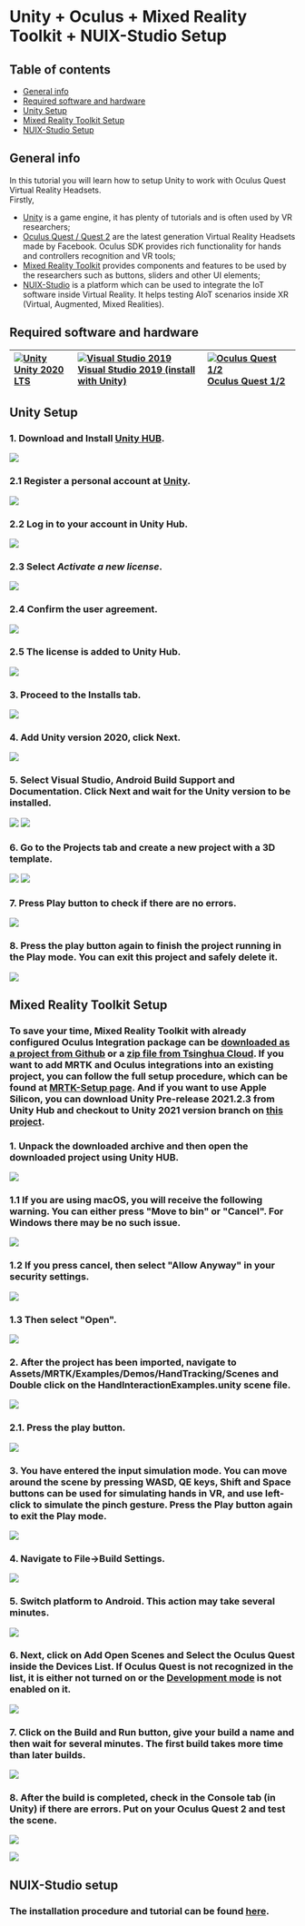 # Unity + Oculus + Mixed Reality Toolkit + NUIX-Studio Setup

## Table of contents
* [General info](#general-info)
* [Required software and hardware](#required-software-and-hardware)
* [Unity Setup](#unity-setup)
* [Mixed Reality Toolkit Setup](#mixed-reality-toolkit-setup)
* [NUIX-Studio Setup](#nuix-studio-setup)


## General info
In this tutorial you will learn how to setup Unity to work with Oculus Quest Virtual Reality Headsets.\
Firstly,
* [Unity](https://unity.com) is a game engine, it has plenty of tutorials and is often used by VR researchers;
* [Oculus Quest / Quest 2](https://www.oculus.com) are the latest generation Virtual Reality Headsets made by Facebook. Oculus SDK provides rich functionality for hands and controllers recognition and VR tools;
* [Mixed Reality Toolkit](https://github.com/microsoft/MixedRealityToolkit-Unity) provides components and features to be used by the researchers such as buttons, sliders and other UI elements;
* [NUIX-Studio](https://github.com/VRSimulator/NUIX-Studio-APP) is a platform which can be used to integrate the IoT software inside Virtual Reality. It helps testing AIoT scenarios inside XR (Virtual, Augmented, Mixed Realities).

## Required software and hardware
| [![Unity](https://docs.microsoft.com/windows/mixed-reality/mrtk-unity/features/images/MRTK170802_Short_18.png)](https://unity3d.com/get-unity/download/archive) [Unity 2020 LTS](https://unity3d.com/get-unity/download/archive)| [![Visual Studio 2019](https://camo.githubusercontent.com/e5e43f29fcf61f4180ee4b52b1451bf35c0765e135b5bef1578c4abe320e62d3/68747470733a2f2f646f63732e6d6963726f736f66742e636f6d2f77696e646f77732f6d697865642d7265616c6974792f6d72746b2d756e6974792f66656174757265732f696d616765732f4d52544b3137303830325f53686f72745f31392e706e67)](http://dev.windows.com/downloads) [Visual Studio 2019 (install with Unity)](http://dev.windows.com/downloads)| [![Oculus Quest 1/2](https://docs.microsoft.com/windows/mixed-reality/mrtk-unity/features/images/MRTK170802_Short_20.png)](https://www.oculus.com/quest-2/) [Oculus Quest 1/2](https://www.oculus.com/quest-2/)|
| :--- | :--- | :--- |

## Unity Setup

### 1. Download and Install [Unity HUB](https://store.unity.com/download?ref=personal).
![](https://github.com/FedorIvachev/IoThingsLab-ReadmeFiles/blob/master/Tutorials/NUIX-Setup-Pictures/UNITY-Setup-2.png)

### 2.1 Register a personal account at [Unity](https://unity.com).
![](https://github.com/FedorIvachev/IoThingsLab-ReadmeFiles/blob/master/Tutorials/NUIX-Setup-Pictures/License-1.png)

### 2.2 Log in to your account in Unity Hub.
![](https://github.com/FedorIvachev/IoThingsLab-ReadmeFiles/blob/master/Tutorials/NUIX-Setup-Pictures/License-2.png)

### 2.3 Select *Activate a new license*.
![](https://github.com/FedorIvachev/IoThingsLab-ReadmeFiles/blob/master/Tutorials/NUIX-Setup-Pictures/License-3.png)

### 2.4 Confirm the user agreement.
![](https://github.com/FedorIvachev/IoThingsLab-ReadmeFiles/blob/master/Tutorials/NUIX-Setup-Pictures/License-4.png)

### 2.5 The license is added to Unity Hub.
![](https://github.com/FedorIvachev/IoThingsLab-ReadmeFiles/blob/master/Tutorials/NUIX-Setup-Pictures/License-5.png)

### 3. Proceed to the Installs tab.
![](https://github.com/FedorIvachev/IoThingsLab-ReadmeFiles/blob/master/Tutorials/NUIX-Setup-Pictures/UNITY-Setup-4.png)

### 4. Add Unity version 2020, click Next.
![](https://github.com/FedorIvachev/IoThingsLab-ReadmeFiles/blob/master/Tutorials/NUIX-Setup-Pictures/UNITY-Setup-5.png)

### 5. Select Visual Studio, Android Build Support and Documentation. Click Next and wait for the Unity version to be installed.
![](https://github.com/FedorIvachev/IoThingsLab-ReadmeFiles/blob/master/Tutorials/NUIX-Setup-Pictures/UNITY-Setup-6.png)
![](https://github.com/FedorIvachev/IoThingsLab-ReadmeFiles/blob/master/Tutorials/NUIX-Setup-Pictures/UNITY-Setup-1.png)

### 6. Go to the Projects tab and create a new project with a 3D template.
![](https://github.com/FedorIvachev/IoThingsLab-ReadmeFiles/blob/master/Tutorials/NUIX-Setup-Pictures/UNITY-Setup-7.png)
![](https://github.com/FedorIvachev/IoThingsLab-ReadmeFiles/blob/master/Tutorials/NUIX-Setup-Pictures/UNITY-Setup-7-1.png)

### 7. Press Play button to check if there are no errors.
![](https://github.com/FedorIvachev/IoThingsLab-ReadmeFiles/blob/master/Tutorials/NUIX-Setup-Pictures/UNITY-Setup-8.png)

### 8. Press the play button again to finish the project running in the Play mode. You can exit this project and safely delete it.
![](https://github.com/FedorIvachev/IoThingsLab-ReadmeFiles/blob/master/Tutorials/NUIX-Setup-Pictures/UNITY-Setup-9.png)

## Mixed Reality Toolkit Setup

### To save your time, Mixed Reality Toolkit with already configured Oculus Integration package can be [downloaded as a project from Github](https://github.com/FedorIvachev/OculusMRTKUnityProject) or a [zip file from Tsinghua Cloud](https://cloud.tsinghua.edu.cn/f/ceb1ae0985564191bffd/?dl=1). If you want to add MRTK and Oculus integrations into an existing project, you can follow the full setup procedure, which can be found at [MRTK-Setup page](https://github.com/FedorIvachev/IoThingsLab-ReadmeFiles/blob/master/Tutorials/MRTKSetup.md). And if you want to use Apple Silicon, you can download Unity Pre-release 2021.2.3 from Unity Hub and checkout to Unity 2021 version branch on [this project](https://github.com/FedorIvachev/OculusMRTKUnityProject).

### 1. Unpack the downloaded archive and then open the downloaded project using Unity HUB. 
![](https://github.com/FedorIvachev/IoThingsLab-ReadmeFiles/blob/master/Tutorials/NUIX-Setup-Pictures/MRTK-Setup-1-1.png)

### 1.1 If you are using macOS, you will receive the following warning. You can either press "Move to bin" or "Cancel". For Windows there may be no such issue.
![](https://github.com/FedorIvachev/IoThingsLab-ReadmeFiles/blob/master/Tutorials/NUIX-Setup-Pictures/MRTK-Setup-1-2.png)

### 1.2 If you press cancel, then select "Allow Anyway" in your security settings. 
![](https://github.com/FedorIvachev/IoThingsLab-ReadmeFiles/blob/master/Tutorials/NUIX-Setup-Pictures/MRTK-Setup-1-3.png)

### 1.3 Then select "Open". 
![](https://github.com/FedorIvachev/IoThingsLab-ReadmeFiles/blob/master/Tutorials/NUIX-Setup-Pictures/MRTK-Setup-1-4.png)

### 2. After the project has been imported, navigate to Assets/MRTK/Examples/Demos/HandTracking/Scenes and Double click on the HandInteractionExamples.unity scene file.
![](https://github.com/FedorIvachev/IoThingsLab-ReadmeFiles/blob/master/Tutorials/NUIX-Setup-Pictures/MRTK-Setup-11.png)

### 2.1. Press the play button. 
![](https://github.com/FedorIvachev/IoThingsLab-ReadmeFiles/blob/master/Tutorials/NUIX-Setup-Pictures/MRTK-Setup-12.png)

### 3. You have entered the input simulation mode. You can move around the scene by pressing WASD, QE keys, Shift and Space buttons can be used for simulating hands in VR, and use left-click to simulate the pinch gesture. Press the Play button again to exit the Play mode.
![](https://github.com/FedorIvachev/IoThingsLab-ReadmeFiles/blob/master/Tutorials/NUIX-Setup-Pictures/MRTK-Setup-13.png)

### 4. Navigate to File->Build Settings.
![](https://github.com/FedorIvachev/IoThingsLab-ReadmeFiles/blob/master/Tutorials/NUIX-Setup-Pictures/MRTK-Setup-14.png)

### 5. Switch platform to Android. This action may take several minutes.
![](https://github.com/FedorIvachev/IoThingsLab-ReadmeFiles/blob/master/Tutorials/NUIX-Setup-Pictures/MRTK-Setup-15.png)

### 6. Next, click on Add Open Scenes and Select the Oculus Quest inside the Devices List. If Oculus Quest is not recognized in the list, it is either not turned on or the [Development mode](https://developer.oculus.com/documentation/native/android/mobile-device-setup/) is not enabled on it.
![](https://github.com/FedorIvachev/IoThingsLab-ReadmeFiles/blob/master/Tutorials/NUIX-Setup-Pictures/MRTK-Setup-16.png)

### 7. Click on the Build and Run button, give your build a name and then wait for several minutes. The first build takes more time than later builds. 
![](https://github.com/FedorIvachev/IoThingsLab-ReadmeFiles/blob/master/Tutorials/NUIX-Setup-Pictures/MRTK-Setup-17.png)

### 8. After the build is completed, check in the Console tab (in Unity) if there are errors. Put on your Oculus Quest 2 and test the scene.
![](https://github.com/FedorIvachev/IoThingsLab-ReadmeFiles/blob/master/Tutorials/NUIX-Setup-Pictures/MRTK-Setup-18.png)

![](https://github.com/FedorIvachev/IoThingsLab-ReadmeFiles/blob/master/Tutorials/NUIX-Setup-Pictures/MRTK-Oculus-1.png)



## NUIX-Studio setup

### The installation procedure and tutorial can be found [here](https://github.com/FedorIvachev/IoThingsLab-ReadmeFiles/blob/master/Tutorials/NUIXTutorial.md).


